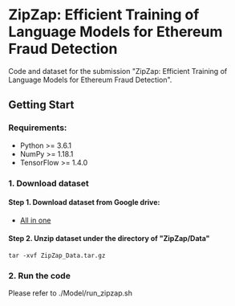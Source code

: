 
# ZipZap: Efficient Training of Language Models for Ethereum Fraud Detection

Code and dataset for the submission "ZipZap: Efficient Training of Language Models for Ethereum Fraud Detection".

## Getting Start
### Requirements:
* Python >= 3.6.1
* NumPy >= 1.18.1
* TensorFlow >= 1.4.0

###  1. Download dataset 

#### Step 1. Download dataset from Google drive:
* [All in one](https://drive.google.com/file/d/1EXMIWEPTuu3bN2gJOaxmEXyDG-AsDUIL/view)

#### Step 2. Unzip dataset under the directory of "ZipZap/Data"
``` 
tar -xvf ZipZap_Data.tar.gz
``` 

### 2. Run the code

Please refer to ./Model/run_zipzap.sh
